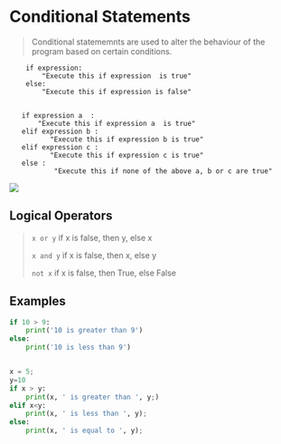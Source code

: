 

# Conditional Statements

> Conditional statememnts are used to alter the behaviour of the program based on certain conditions.


```    
    if expression:
	    "Execute this if expression  is true"
    else:
	    "Execute this if expression is false"
```

 ```  

    if expression a  :
	    "Execute this if expression a  is true"
    elif expression b :
		   "Execute this if expression b is true"
    elif expression c :
		   "Execute this if expression c is true"
    else :
		    "Execute this if none of the above a, b or c are true"
```

![
](https://github.com/soulzcore/iacc_python_2018/raw/master/week1/images/ifelse.png)



## Logical Operators


> ```x or y```  if x is false, then y, else x
>
> ```x and y```  if x is false, then x, else y
>
> ```not x```  if x is false, then True, else False



## Examples



```python
if 10 > 9:
	print('10 is greater than 9')
else:
	print('10 is less than 9')
```

```python

x = 5;
y=10
if x > y:
	print(x, ' is greater than ', y;)
elif x<y:
	print(x, ' is less than ', y);
else:
	print(x, ' is equal to ', y);
```
